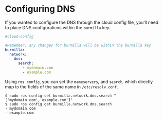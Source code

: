 # Configuring DNS

If you wanted to configure the DNS through the cloud config file, you'll need to place DNS configurations within the `burmilla` key.

```yaml
#cloud-config

#Remember, any changes for burmilla will be within the burmilla key
burmilla:
  network:
    dns:
      search:
        - mydomain.com
        - example.com
```

Using `ros config`, you can set the `nameservers`, and `search`, which directly map to the fields of the same name in `/etc/resolv.conf`.

```
$ sudo ros config set burmilla.network.dns.search "['mydomain.com','example.com']"
$ sudo ros config get burmilla.network.dns.search
- mydomain.com
- example.com
```
